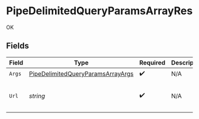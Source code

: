 # PipeDelimitedQueryParamsArrayRes

OK


## Fields

| Field                                                                                                                                                                                                                                                                                                                                                                                                                                                                                          | Type                                                                                                                                                                                                                                                                                                                                                                                                                                                                                           | Required                                                                                                                                                                                                                                                                                                                                                                                                                                                                                       | Description                                                                                                                                                                                                                                                                                                                                                                                                                                                                                    | Example                                                                                                                                                                                                                                                                                                                                                                                                                                                                                        |
| ---------------------------------------------------------------------------------------------------------------------------------------------------------------------------------------------------------------------------------------------------------------------------------------------------------------------------------------------------------------------------------------------------------------------------------------------------------------------------------------------- | ---------------------------------------------------------------------------------------------------------------------------------------------------------------------------------------------------------------------------------------------------------------------------------------------------------------------------------------------------------------------------------------------------------------------------------------------------------------------------------------------- | ---------------------------------------------------------------------------------------------------------------------------------------------------------------------------------------------------------------------------------------------------------------------------------------------------------------------------------------------------------------------------------------------------------------------------------------------------------------------------------------------- | ---------------------------------------------------------------------------------------------------------------------------------------------------------------------------------------------------------------------------------------------------------------------------------------------------------------------------------------------------------------------------------------------------------------------------------------------------------------------------------------------- | ---------------------------------------------------------------------------------------------------------------------------------------------------------------------------------------------------------------------------------------------------------------------------------------------------------------------------------------------------------------------------------------------------------------------------------------------------------------------------------------------- |
| `Args`                                                                                                                                                                                                                                                                                                                                                                                                                                                                                         | [PipeDelimitedQueryParamsArrayArgs](../../Models/Operations/PipeDelimitedQueryParamsArrayArgs.md)                                                                                                                                                                                                                                                                                                                                                                                              | :heavy_check_mark:                                                                                                                                                                                                                                                                                                                                                                                                                                                                             | N/A                                                                                                                                                                                                                                                                                                                                                                                                                                                                                            |                                                                                                                                                                                                                                                                                                                                                                                                                                                                                                |
| `Url`                                                                                                                                                                                                                                                                                                                                                                                                                                                                                          | *string*                                                                                                                                                                                                                                                                                                                                                                                                                                                                                       | :heavy_check_mark:                                                                                                                                                                                                                                                                                                                                                                                                                                                                             | N/A                                                                                                                                                                                                                                                                                                                                                                                                                                                                                            | http://localhost:35123/anything/queryParams/pipe/array?arrParam=test\|test2&arrParamExploded=1&arrParamExploded=2&mapParam=key1\|val1\|key2\|val2&objParam=any\|any\|bigint\|8821239038968084\|bigintStr\|9223372036854775808\|bool\|true\|boolOpt\|true\|date\|2020-01-01\|dateTime\|2020-01-01T00%3A00%3A00.001Z\|decimal\|3.141592653589793\|decimalStr\|3.14159265358979344719667586\|enum\|one\|float32\|1.1\|float64Str\|1.1\|int\|1\|int32\|1\|int32Enum\|55\|int64Str\|100\|intEnum\|2\|num\|1.1\|str\|test\|strOpt\|testOptional |